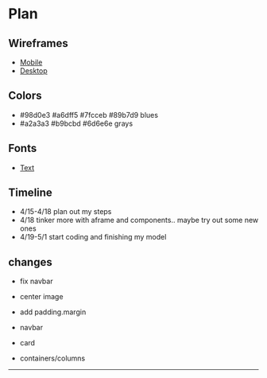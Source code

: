 # Plan

## Wireframes
* [Mobile](https://wireframe.cc/Xlfyih)
* [Desktop](https://wireframe.cc/PM3ikg)

## Colors
* #98d0e3 #a6dff5 #7fcceb #89b7d9 blues
* #a2a3a3 #b9bcbd #6d6e6e grays

## Fonts
* [Text](https://fonts.google.com/selection/embed)

## Timeline
* 4/15-4/18 plan out my steps
* 4/18 tinker more with aframe and components.. maybe try out some new ones
* 4/19-5/1 start coding and finishing my model

## changes
* fix navbar
* center image
* add padding.margin

* navbar
* card
* containers/columns
---
